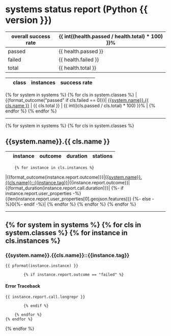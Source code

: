 # systems status report (Python {{ version }})

| overall success rate | {{ int((health.passed / health.total) * 100) }}% |
|-|-|
| passed | {{ health.passed }} |
| failed | {{ health.failed }} |
| total  | {{ health.total }} |

| | class    | instances | success rate |
|-|----------|-----------|--------------|
{% for system in systems %}
    {% for cls in system.classes %}
|{{format_outcome("passed" if cls.failed == 0)}}| [{{system.name}}.{{ cls.name }}](#user-content-cls-{{cls.name|lower}}-{{version}}) | {{ cls.total }} | {{ int((cls.passed / cls.total) * 100) }}% |
    {% endfor %}
{% endfor %}

---

{% for system in systems %}
    {% for cls in system.classes %}
## <a name="user-content-cls-{{cls.name|lower}}-{{version}}">{{system.name}}.{{ cls.name }}</a>

| | instance | outcome | duration | stations |
|-|----------|---------|----------|----------|
        {% for instance in cls.instances %}
|{{format_outcome(instance.report.outcome)}}|[{{system.name}}.{{cls.name}}::{{instance.tag}}](#user-content-tag-{{instance.tag|lower}}-{{version}})|{{instance.report.outcome}}|{{format_duration(instance.report.call.duration)}}|
{%- if instance.report.user_properties -%}
{{len(instance.report.user_properties[0].geojson.features)}}
{%- else -%}0{%- endif -%}|
        {% endfor %}
    {% endfor %}
{% endfor %}

---

{% for system in systems %}
    {% for cls in system.classes %}
        {% for instance in cls.instances %}
---
### <a name="user-content-tag-{{instance.tag|lower}}-{{version}}">{{system.name}}.{{cls.name}}::{{instance.tag}}</a>

```
{{ pformat(instance.instance) }}
```

            {% if instance.report.outcome == "failed" %}
#### Error Traceback

```
{{ instance.report.call.longrepr }}
```
            {% endif %}

        {% endfor %}
    {% endfor %}
{% endfor %}
